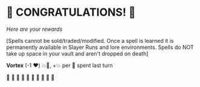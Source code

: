 # :sparkler: CONGRATULATIONS! :sparkler: 
*Here are your rewards*

[Spells cannot be sold/traded/modified. Once a spell is learned it is permanently available in Slayer Runs and lore environments. Spells do NOT take up space in your vault and aren't dropped on death]

**Vortex** (-1 ❤️) :boom::no_entry_sign:, +:boom: per :large_blue_diamond: spent last turn

:sparkler: :sparkler: :sparkler: :sparkler: :sparkler: :sparkler: :sparkler: :sparkler: :sparkler: :sparkler: 
